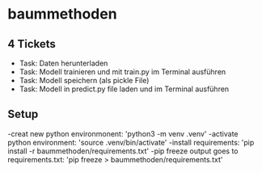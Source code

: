 # baummethoden
## 4 Tickets

- Task: Daten herunterladen
- Task: Modell trainieren und mit train.py im Terminal ausführen
- Task: Modell speichern (als pickle File)
- Task: Modell in predict.py file laden und im Terminal ausführen

## Setup

-creat new python environmonent: 'python3 -m venv .venv'
-activate python environment: 'source .venv/bin/activate'
-install requirements: 'pip install -r baummethoden/requirements.txt'
-pip freeze output goes to requirements.txt: 'pip freeze > baummethoden/requirements.txt'